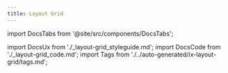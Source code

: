 ```yaml
---
title: Layout Grid
---
```


import DocsTabs from '@site/src/components/DocsTabs';

import DocsUx from './\_layout-grid_styleguide.md';
import DocsCode from './\_layout-grid_code.md';
import Tags from './../auto-generated/ix-layout-grid/tags.md';

<Tags />

<DocsTabs styleguide={DocsUx} code={DocsCode} />
